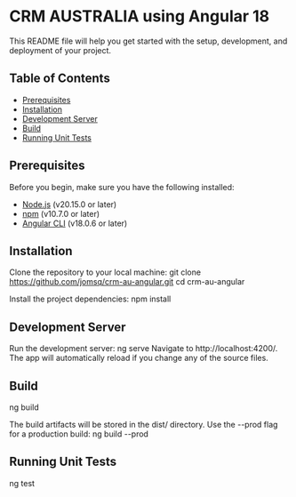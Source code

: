 # CRM AUSTRALIA using Angular 18

This README file will help you get started with the setup, development, and deployment of your project.

## Table of Contents

- [Prerequisites](#prerequisites)
- [Installation](#installation)
- [Development Server](#development-server)
- [Build](#build)
- [Running Unit Tests](#running-unit-tests)

## Prerequisites

Before you begin, make sure you have the following installed:

- [Node.js](https://nodejs.org/) (v20.15.0 or later)
- [npm](https://www.npmjs.com/) (v10.7.0 or later)
- [Angular CLI](https://angular.io/cli) (v18.0.6 or later)

## Installation

Clone the repository to your local machine:
git clone https://github.com/jomsq/crm-au-angular.git
cd crm-au-angular

Install the project dependencies:
npm install

## Development Server

Run the development server:
ng serve
Navigate to http://localhost:4200/. The app will automatically reload if you change any of the source files.

## Build

ng build

The build artifacts will be stored in the dist/ directory. Use the --prod flag for a production build:
ng build --prod

## Running Unit Tests
ng test




